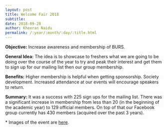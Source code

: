 ```yaml
---
layout: post
title: Welcome Fair 2018
subtitle:
date: 2018-09-28
author: Kheeran Naidu
permalink: /:year/:month/:day/:title.html
---
```

**Objective:** Increase awareness and membership of BURS.


**General Idea:** The idea is to showcase to freshers what we are going to be doing over the course of the year to try and peak their interest and get them to sign up for our mailing list then our group membership.

**Benefits:** Higher membership is helpful when getting sponsorship. Society development. Increased attendance at our events will encourage speakers to return.

**Summary:** It was a success with 225 sign ups for the mailing list. There was a significant increase in membership from less than 20 (in the beginning of the academic year) to 129 official members. On top of that our Facebook group currently has 430 members (acquired over the past 3 years).

\* Images of the event are [here](https://bristolresearchsoc.github.io/events/).
